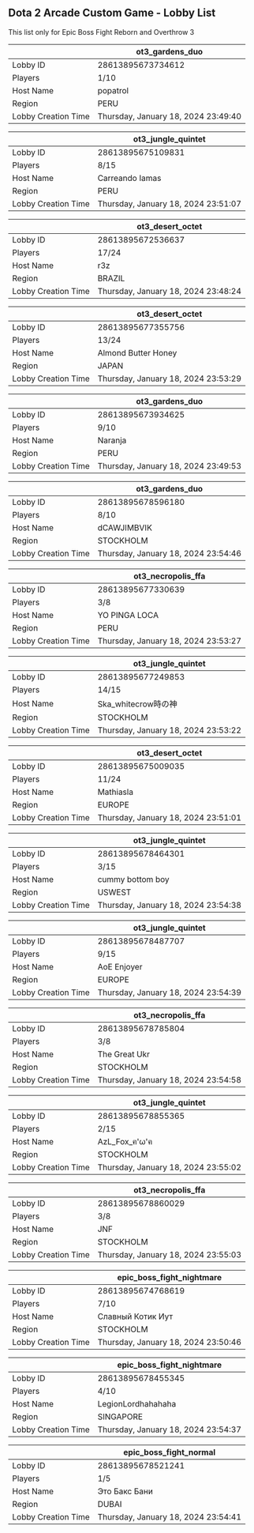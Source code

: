 ## Dota 2 Arcade Custom Game - Lobby List

This list only for Epic Boss Fight Reborn and Overthrow 3

|  | ot3_gardens_duo |
| ------ | ------ |
| Lobby ID | 28613895673734612 |
| Players | 1/10 |
| Host Name | popatrol |
| Region | PERU |
| Lobby Creation Time | Thursday, January 18, 2024 23:49:40 |


|  | ot3_jungle_quintet |
| ------ | ------ |
| Lobby ID | 28613895675109831 |
| Players | 8/15 |
| Host Name | Carreando Iamas |
| Region | PERU |
| Lobby Creation Time | Thursday, January 18, 2024 23:51:07 |


|  | ot3_desert_octet |
| ------ | ------ |
| Lobby ID | 28613895672536637 |
| Players | 17/24 |
| Host Name | r3z |
| Region | BRAZIL |
| Lobby Creation Time | Thursday, January 18, 2024 23:48:24 |


|  | ot3_desert_octet |
| ------ | ------ |
| Lobby ID | 28613895677355756 |
| Players | 13/24 |
| Host Name | Almond Butter Honey |
| Region | JAPAN |
| Lobby Creation Time | Thursday, January 18, 2024 23:53:29 |


|  | ot3_gardens_duo |
| ------ | ------ |
| Lobby ID | 28613895673934625 |
| Players | 9/10 |
| Host Name | Naranja |
| Region | PERU |
| Lobby Creation Time | Thursday, January 18, 2024 23:49:53 |


|  | ot3_gardens_duo |
| ------ | ------ |
| Lobby ID | 28613895678596180 |
| Players | 8/10 |
| Host Name | dCAWJIMBVIK |
| Region | STOCKHOLM |
| Lobby Creation Time | Thursday, January 18, 2024 23:54:46 |


|  | ot3_necropolis_ffa |
| ------ | ------ |
| Lobby ID | 28613895677330639 |
| Players | 3/8 |
| Host Name | YO PINGA LOCA |
| Region | PERU |
| Lobby Creation Time | Thursday, January 18, 2024 23:53:27 |


|  | ot3_jungle_quintet |
| ------ | ------ |
| Lobby ID | 28613895677249853 |
| Players | 14/15 |
| Host Name | Ska_whitecrow時の神 |
| Region | STOCKHOLM |
| Lobby Creation Time | Thursday, January 18, 2024 23:53:22 |


|  | ot3_desert_octet |
| ------ | ------ |
| Lobby ID | 28613895675009035 |
| Players | 11/24 |
| Host Name | Mathiasla |
| Region | EUROPE |
| Lobby Creation Time | Thursday, January 18, 2024 23:51:01 |


|  | ot3_jungle_quintet |
| ------ | ------ |
| Lobby ID | 28613895678464301 |
| Players | 3/15 |
| Host Name | cummy bottom boy |
| Region | USWEST |
| Lobby Creation Time | Thursday, January 18, 2024 23:54:38 |


|  | ot3_jungle_quintet |
| ------ | ------ |
| Lobby ID | 28613895678487707 |
| Players | 9/15 |
| Host Name | AoE Enjoyer |
| Region | EUROPE |
| Lobby Creation Time | Thursday, January 18, 2024 23:54:39 |


|  | ot3_necropolis_ffa |
| ------ | ------ |
| Lobby ID | 28613895678785804 |
| Players | 3/8 |
| Host Name | The Great Ukr |
| Region | STOCKHOLM |
| Lobby Creation Time | Thursday, January 18, 2024 23:54:58 |


|  | ot3_jungle_quintet |
| ------ | ------ |
| Lobby ID | 28613895678855365 |
| Players | 2/15 |
| Host Name | AzL_Fox_ฅ'ω'ฅ |
| Region | STOCKHOLM |
| Lobby Creation Time | Thursday, January 18, 2024 23:55:02 |


|  | ot3_necropolis_ffa |
| ------ | ------ |
| Lobby ID | 28613895678860029 |
| Players | 3/8 |
| Host Name | JNF |
| Region | STOCKHOLM |
| Lobby Creation Time | Thursday, January 18, 2024 23:55:03 |


|  | epic_boss_fight_nightmare |
| ------ | ------ |
| Lobby ID | 28613895674768619 |
| Players | 7/10 |
| Host Name | Славный Котик Иут |
| Region | STOCKHOLM |
| Lobby Creation Time | Thursday, January 18, 2024 23:50:46 |


|  | epic_boss_fight_nightmare |
| ------ | ------ |
| Lobby ID | 28613895678455345 |
| Players | 4/10 |
| Host Name | LegionLordhahahaha |
| Region | SINGAPORE |
| Lobby Creation Time | Thursday, January 18, 2024 23:54:37 |


|  | epic_boss_fight_normal |
| ------ | ------ |
| Lobby ID | 28613895678521241 |
| Players | 1/5 |
| Host Name | Это Бакс Бани |
| Region | DUBAI |
| Lobby Creation Time | Thursday, January 18, 2024 23:54:41 |



